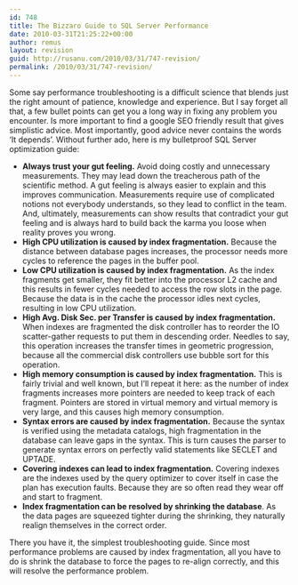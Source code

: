 ```yaml
---
id: 748
title: The Bizzaro Guide to SQL Server Performance
date: 2010-03-31T21:25:22+00:00
author: remus
layout: revision
guid: http://rusanu.com/2010/03/31/747-revision/
permalink: /2010/03/31/747-revision/
---
```

Some say performance troubleshooting is a difficult science that blends just the right amount of patience, knowledge and experience. But I say forget all that, a few bullet points can get you a long way in fixing any problem you encounter. Is more important to find a google SEO friendly result that gives simplistic advice. Most importantly, good advice never contains the words &#8216;It depends&#8217;. Without further ado, here is my bulletproof SQL Server optimization guide:

  * **Always trust your gut feeling.** Avoid doing costly and unnecessary measurements. They may lead down the treacherous path of the scientific method. A gut feeling is always easier to explain and this improves communication. Measurements require use of complicated notions not everybody understands, so they lead to conflict in the team. And, ultimately, measurements can show results that contradict your gut feeling and is always hard to build back the karma you loose when reality proves you wrong.
  * **High CPU utilization is caused by index fragmentation.** Because the distance between database pages increases, the processor needs more cycles to reference the pages in the buffer pool.
  * **Low CPU utilization is caused by index fragmentation.** As the index fragments get smaller, they fit better into the processor L2 cache and this results in fewer cycles needed to access the row slots in the page. Because the data is in the cache the processor idles next cycles, resulting in low CPU utilization.
  * **High Avg. Disk Sec. per Transfer is caused by index fragmentation.** When indexes are fragmented the disk controller has to reorder the IO scatter-gather requests to put them in descending order. Needles to say, this operation increases the transfer times in geometric progression, because all the commercial disk controllers use bubble sort for this operation.
  * **High memory consumption is caused by index fragmentation.** This is fairly trivial and well known, but I&#8217;ll repeat it here: as the number of index fragments increases more pointers are needed to keep track of each fragment. Pointers are stored in virtual memory and virtual memory is very large, and this causes high memory consumption.
  * **Syntax errors are caused by index fragmentation.** Because the syntax is verified using the metadata catalogs, high fragmentation in the database can leave gaps in the syntax. This is turn causes the parser to generate syntax errors on perfectly valid statements like SECLET and UPTADE.
  * **Covering indexes can lead to index fragmentation.** Covering indexes are the indexes used by the query optimizer to cover itself in case the plan has execution faults. Because they are so often read they wear off and start to fragment.
  * **Index fragmentation can be resolved by shrinking the database**. As the data pages are squeezed tighter during the shrinking, they naturally realign themselves in the correct order.

There you have it, the simplest troubleshooting guide. Since most performance problems are caused by index fragmentation, all you have to do is shrink the database to force the pages to re-align correctly, and this will resolve the performance problem.